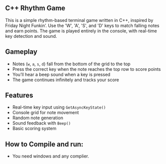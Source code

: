 ## C++ Rhythm Game 

This is a simple rhythm-based terminal game written in C++, inspired by Friday Night Funkin’. Use the 'W', 'A', 'S', and 'D' keys to match falling notes and earn points. The game is played entirely in the console, with real-time key detection and sound.

## Gameplay

- Notes (`w`, `a`, `s`, `d`) fall from the bottom of the grid to the top
- Press the correct key when the note reaches the top row to score points
- You’ll hear a beep sound when a key is pressed
- The game continues infinitely and tracks your score

## Features

- Real-time key input using `GetAsyncKeyState()`
- Console grid for note movement
- Random note generation
- Sound feedback with `Beep()`
- Basic scoring system

## How to Compile and run:
- You need windows and any complier.
